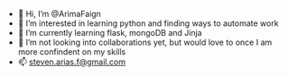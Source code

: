 - 👋 Hi, I’m @ArimaFaign
- 👀 I’m interested in learning python and finding ways to automate work
- 🌱 I’m currently learning flask, mongoDB and Jinja
- 💞️ I’m not looking into collaborations yet, but would love to once I am more confindent on my skills
- 📫 steven.arias.f@gmail.com

<!---
ArimaFaign/ArimaFaign is a ✨ special ✨ repository because its `README.md` (this file) appears on your GitHub profile.
You can click the Preview link to take a look at your changes.
--->
